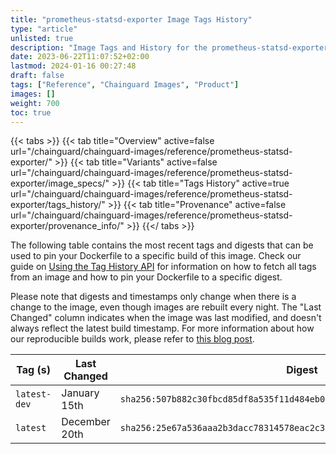 ```yaml
---
title: "prometheus-statsd-exporter Image Tags History"
type: "article"
unlisted: true
description: "Image Tags and History for the prometheus-statsd-exporter Chainguard Image"
date: 2023-06-22T11:07:52+02:00
lastmod: 2024-01-16 00:27:48
draft: false
tags: ["Reference", "Chainguard Images", "Product"]
images: []
weight: 700
toc: true
---
```


{{< tabs >}}
{{< tab title="Overview" active=false url="/chainguard/chainguard-images/reference/prometheus-statsd-exporter/" >}}
{{< tab title="Variants" active=false url="/chainguard/chainguard-images/reference/prometheus-statsd-exporter/image_specs/" >}}
{{< tab title="Tags History" active=true url="/chainguard/chainguard-images/reference/prometheus-statsd-exporter/tags_history/" >}}
{{< tab title="Provenance" active=false url="/chainguard/chainguard-images/reference/prometheus-statsd-exporter/provenance_info/" >}}
{{</ tabs >}}

The following table contains the most recent tags and digests that can be used to pin your Dockerfile to a specific build of this image. Check our guide on [Using the Tag History API](/chainguard/chainguard-images/using-the-tag-history-api/) for information on how to fetch all tags from an image and how to pin your Dockerfile to a specific digest.

Please note that digests and timestamps only change when there is a change to the image, even though images are rebuilt every night. The "Last Changed" column indicates when the image was last modified, and doesn't always reflect the latest build timestamp. For more information about how our reproducible builds work, please refer to [this blog post](https://www.chainguard.dev/unchained/reproducing-chainguards-reproducible-image-builds).

| Tag (s)       | Last Changed  | Digest                                                                    |
|---------------|---------------|---------------------------------------------------------------------------|
|  `latest-dev` | January 15th  | `sha256:507b882c30fbcd85df8a535f11d484eb0800118a7f074d481a49a2976983fc46` |
|  `latest`     | December 20th | `sha256:25e67a536aaa2b3dacc78314578eac2c37f7f96763a6ab778c42795b229610e1` |

